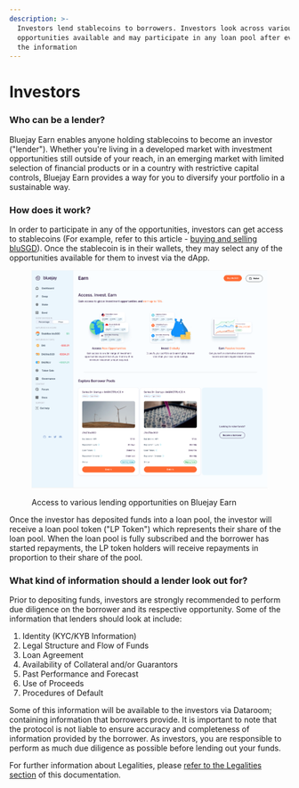 ```yaml
---
description: >-
  Investors lend stablecoins to borrowers. Investors look across various
  opportunities available and may participate in any loan pool after evaluating
  the information
---
```


# Investors

### Who can be a lender?

Bluejay Earn enables anyone holding stablecoins to become an investor ("lender"). Whether you're living in a developed market with investment opportunities still outside of your reach, in an emerging market with limited selection of financial products or in a country with restrictive capital controls, Bluejay Earn provides a way for you to diversify your portfolio in a sustainable way.

### How does it work?

In order to participate in any of the opportunities, investors can get access to stablecoins (For example, refer to this article - [buying and selling bluSGD](../user-guides/buying-and-selling-blusgd/)). Once the stablecoin is in their wallets, they may select any of the opportunities available for them to invest via the dApp.

<figure><img src="../.gitbook/assets/image (4).png" alt=""><figcaption><p>Access to various lending opportunities on Bluejay Earn</p></figcaption></figure>

Once the investor has deposited funds into a loan pool, the investor will receive a loan pool token ("LP Token") which represents their share of the loan pool. When the loan pool is fully subscribed and the borrower has started repayments, the LP token holders will receive repayments in proportion to their share of the pool.

### What kind of information should a lender look out for?

Prior to depositing funds, investors are strongly recommended to perform due diligence on the borrower and its respective opportunity. Some of the information that lenders should look at include:

1. Identity (KYC/KYB Information)
2. Legal Structure and Flow of Funds
3. Loan Agreement&#x20;
4. Availability of Collateral and/or Guarantors
5. Past Performance and Forecast
6. Use of Proceeds
7. Procedures of Default

Some of this information will be available to the investors via Dataroom; containing information that borrowers provide. It is important to note that the protocol is not liable to ensure accuracy and completeness of information provided by the borrower. As investors, you are responsible to perform as much due diligence as possible before lending out your funds.

For further information about Legalities, please [refer to the Legalities section](legalities.md) of this documentation.
